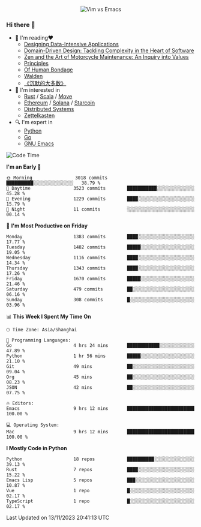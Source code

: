 <p align="center">
    <img src="https://gist.githubusercontent.com/coldnight/e696baffb094e71c96cb302118878eae/raw/40ea5053a6f66cc65f90f437e4173497da225958/banner.gif" alt="Vim vs Emacs" />
</p>

### Hi there 👋

- 📖 I'm reading❤️
    + [Designing Data-Intensive Applications](https://www.oreilly.com/library/view/designing-data-intensive-applications/9781491903063/)
    + [Domain-Driven Design: Tackling Complexity in the Heart of Software](https://www.dddcommunity.org/book/evans_2003/)
    + [Zen and the Art of Motorcycle Maintenance: An Inquiry into Values](https://en.wikipedia.org/wiki/Zen_and_the_Art_of_Motorcycle_Maintenance)
    + [Principles](https://www.principles.com/)
    + [Of Human Bondage](https://en.wikipedia.org/wiki/Of_Human_Bondage)
    + [Walden](https://en.wikipedia.org/wiki/Walden)
    + [《沉默的大多数》](https://en.wikipedia.org/wiki/Silent_majority)
- 🌱 I'm interested in
    + [Rust](https://www.rust-lang.org/) / [Scala](https://www.scala-lang.org/) / [Move](https://github.com/move-language/move/)
    + [Ethereum](https://ethereum.org/en/) / [Solana](https://solana.com/) / [Starcoin](https://github.com/starcoinorg/starcoin)
	+ [Distributed Systems](https://www.linuxzen.com/notes/topics/20200320174417_%E5%88%86%E5%B8%83%E5%BC%8F/)
	+ [Zettelkasten](https://www.linuxzen.com/notes/notes/20220120080920-slip_box/)
- 🔍 I'm expert in
    + [Python](https://www.python.org/)
    + [Go](https://go.dev/)
    + [GNU Emacs](https://www.gnu.org/software/emacs/)

<!--START_SECTION:waka-->
![Code Time](http://img.shields.io/badge/Code%20Time-2%2C469%20hrs%2042%20mins-blue)

**I'm an Early 🐤** 

```text
🌞 Morning                3018 commits        ██████████░░░░░░░░░░░░░░░   38.79 % 
🌆 Daytime                3523 commits        ███████████░░░░░░░░░░░░░░   45.28 % 
🌃 Evening                1229 commits        ████░░░░░░░░░░░░░░░░░░░░░   15.79 % 
🌙 Night                  11 commits          ░░░░░░░░░░░░░░░░░░░░░░░░░   00.14 % 
```
📅 **I'm Most Productive on Friday** 

```text
Monday                   1383 commits        ████░░░░░░░░░░░░░░░░░░░░░   17.77 % 
Tuesday                  1482 commits        █████░░░░░░░░░░░░░░░░░░░░   19.05 % 
Wednesday                1116 commits        ████░░░░░░░░░░░░░░░░░░░░░   14.34 % 
Thursday                 1343 commits        ████░░░░░░░░░░░░░░░░░░░░░   17.26 % 
Friday                   1670 commits        █████░░░░░░░░░░░░░░░░░░░░   21.46 % 
Saturday                 479 commits         ██░░░░░░░░░░░░░░░░░░░░░░░   06.16 % 
Sunday                   308 commits         █░░░░░░░░░░░░░░░░░░░░░░░░   03.96 % 
```


📊 **This Week I Spent My Time On** 

```text
🕑︎ Time Zone: Asia/Shanghai

💬 Programming Languages: 
Go                       4 hrs 24 mins       ████████████░░░░░░░░░░░░░   47.89 % 
Python                   1 hr 56 mins        █████░░░░░░░░░░░░░░░░░░░░   21.10 % 
Git                      49 mins             ██░░░░░░░░░░░░░░░░░░░░░░░   09.04 % 
Org                      45 mins             ██░░░░░░░░░░░░░░░░░░░░░░░   08.23 % 
JSON                     42 mins             ██░░░░░░░░░░░░░░░░░░░░░░░   07.75 % 

🔥 Editors: 
Emacs                    9 hrs 12 mins       █████████████████████████   100.00 % 

💻 Operating System: 
Mac                      9 hrs 12 mins       █████████████████████████   100.00 % 
```

**I Mostly Code in Python** 

```text
Python                   18 repos            ██████████░░░░░░░░░░░░░░░   39.13 % 
Rust                     7 repos             ████░░░░░░░░░░░░░░░░░░░░░   15.22 % 
Emacs Lisp               5 repos             ███░░░░░░░░░░░░░░░░░░░░░░   10.87 % 
Vue                      1 repo              █░░░░░░░░░░░░░░░░░░░░░░░░   02.17 % 
TypeScript               1 repo              █░░░░░░░░░░░░░░░░░░░░░░░░   02.17 % 
```




 Last Updated on 13/11/2023 20:41:13 UTC
<!--END_SECTION:waka-->
